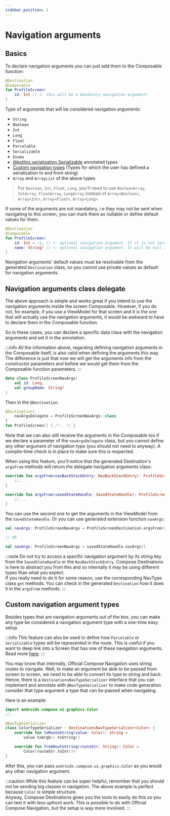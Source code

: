 ```yaml
---
sidebar_position: 1
---
```


# Navigation arguments

## Basics

To declare navigation arguments you can just add them to the Composable function:

```kotlin
@Destination
@Composable
fun ProfileScreen(
    id: Int // <- this will be a mandatory navigation argument!
)
```

Type of arguments that will be considered navigation arguments:
- `String`
- `Boolean`
- `Int`
- `Long`
- `Float`
- `Parcelable`
- `Serializable`
- `Enums`
- [@kotlinx.serialization.Serializable](https://github.com/Kotlin/kotlinx.serialization) annotated types
- [Custom navigation types](#custom-navigation-argument-types) (Types for which the user has defined a serialization to and from string)
- `Array` and `ArrayList` of the above types  
> For `Boolean`, `Int`, `Float`, `Long`, you'll need to use `BooleanArray`, `IntArray`, `FloatArray`, `LongArray` instead of `Array<Boolean>`, `Array<Int>`, `Array<Float>`, `Array<Long>`.

If some of the arguments are not mandatory, i.e they may not be sent when navigating to this screen, you can mark them as nullable or define default values for them.

```kotlin
@Destination
@Composable
fun ProfileScreen(
    id: Int = -1, // <- optional navigation argument. If it is not sent by previous screen, -1 will be received here
    name: String? // <- optional navigation argument. It will be null if not sent by previous screen
)
```

Navigation arguments' default values must be resolvable from the generated `Destination` class, so you cannot use private values as default for navigation arguments. 

## Navigation arguments class delegate

The above approach is simple and works great if you intend to use the navigation arguments inside the screen Composable. However, if you do not, for example, if you use a ViewModel for that screen and it is the one that will actually use the navigation arguments, it would be awkward to have to declare them in the Composable function.

So in these cases, you can declare a specific data class with the navigation arguments and set it in the annotation.

:::info
All the information above, regarding defining navigation arguments in the Composable itself, is also valid when defining the arguments this way. The difference is just that now we will get the arguments info from the constructor parameters and before we would get them from the Composable function parameters.
:::

```kotlin
data class ProfileScreenNavArgs(
    val id: Long,
    val groupName: String?
)
```

Then in the `@Destination`:

```kotlin
@Destination(
    navArgsDelegate = ProfileScreenNavArgs::class
)
fun ProfileScreen() { /*...*/ }
```

Note that we can also still receive the arguments in the Composable too if we declare a parameter of the `navArgsDelegate` class, but you cannot define any other argument of navigation type (you should not need to anyway). A compile-time check is in place to make sure this is respected.

When using this feature, you'll notice that the generated Destination's `argsFrom` methods will return the delegate navigation arguments class:

```kotlin
override fun argsFrom(navBackStackEntry: NavBackStackEntry): ProfileScreenNavArgs {
    //...
}

override fun argsFrom(savedStateHandle: SavedStateHandle): ProfileScreenNavArgs {
    //...
}
```

You can use the second one to get the arguments in the ViewModel from the `SavedStateHandle`.
Or you can use generated extension function `navArgs`:
```kotlin
val navArgs: ProfileScreenNavArgs = ProfileScreenDestination.argsFrom(savedStateHandle)

// OR

val navArgs: ProfileScreenNavArgs = savedStateHandle.navArgs()
```

:::note
Do not try to access a specific navigation argument by its string key from the `SavedStateHandle` or the `NavBackStackEntry`. Compose Destinations is here to abstract you from this and so internally it may be using
different types than what you expect.  
If you really need to do it for some reason, use the corresponding NavType class `get` methods. You can check in the generated `Destination` how it does it in the `argsFrom` methods.
:::


## Custom navigation argument types

Besides types that are navigation arguments out of the box, you can make any type be considered a navigation argument type with a one-time easy setup. 

:::info
This feature can also be used to define how `Parcelable` or `Serializable` types will be represented in the route. This is useful if you want to deep link into a Screen that has one of these navigation arguments. Read more [here](../deeplinks#screens-with-mandatory-parcelableserializable-navigation-arguments).
:::

You may know that internally, Official Compose Navigation uses string routes to navigate. Well, to make an argument be able to be passed from screen to screen, we need to be able to convert its type to string and back. Hence, there is a `DestinationsNavTypeSerializer` interface that you can implement and annotate with `@NavTypeSerializer` to make code generation consider that type argument a type that can be passed when navigating.

Here is an example:

```kotlin
import androidx.compose.ui.graphics.Color
//...

@NavTypeSerializer
class ColorTypeSerializer : DestinationsNavTypeSerializer<Color> {
    override fun toRouteString(value: Color): String =
        value.toArgb().toString()

    override fun fromRouteString(routeStr: String): Color =
        Color(routeStr.toInt())
}
```

After this, you can pass `androidx.compose.ui.graphics.Color` as you would any other navigation argument.

:::caution
While this feature can be super helpful, remember that you should not be sending big classes in navigation.
The above example is perfect because `Color` is simple structure.  
Anyway, Compose Destinations gives you the tools to easily do this so you can test it with less upfront work. This is possible to do with Official Compose Navigation, but the setup is way more involved.
:::

